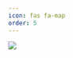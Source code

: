 ```yaml
---
icon: fas fa-map
order: 5
---
```


<script type="text/javascript" id="clustrmaps" src="//clustrmaps.com/map_v2.js?d=Gt5k43HQYFTRv-vm4eGK5wcJR9WP0pbg_wnxHmDso3g&cl=ffffff&w=a"></script>

<a href="https://clustrmaps.com/site/1byed"  title="Visit tracker"><img src="//www.clustrmaps.com/map_v2.png?d=Gt5k43HQYFTRv-vm4eGK5wcJR9WP0pbg_wnxHmDso3g&cl=ffffff" /></a>